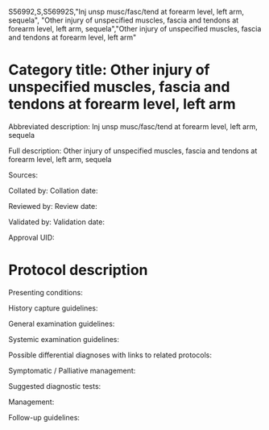 S56992,S,S56992S,"Inj unsp musc/fasc/tend at forearm level, left arm, sequela", "Other injury of unspecified muscles, fascia and tendons at forearm level, left arm, sequela","Other injury of unspecified muscles, fascia and tendons at forearm level, left arm"
# Category title: Other injury of unspecified muscles, fascia and tendons at forearm level, left arm

Abbreviated description: Inj unsp musc/fasc/tend at forearm level, left arm, sequela

Full description: Other injury of unspecified muscles, fascia and tendons at forearm level, left arm, sequela

Sources:

Collated by:
Collation date:

Reviewed by:
Review date:

Validated by:
Validation date:

Approval UID:

# Protocol description

Presenting conditions:

History capture guidelines:

General examination guidelines:

Systemic examination guidelines:

Possible differential diagnoses with links to related protocols:

Symptomatic / Palliative management:

Suggested diagnostic tests:

Management:

Follow-up guidelines:

